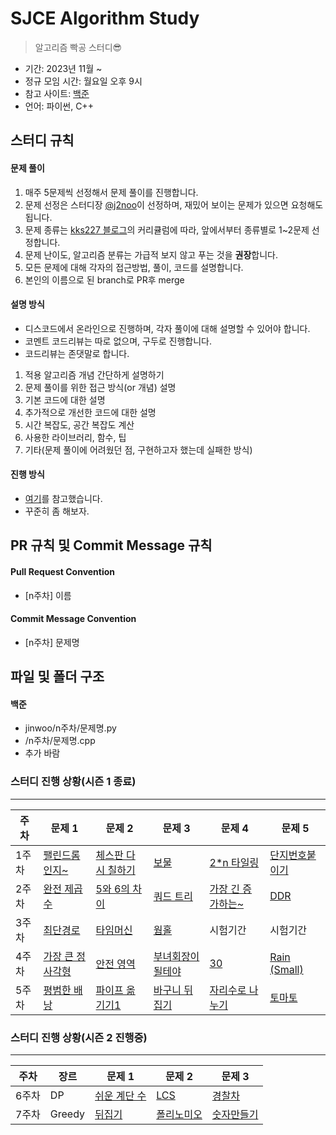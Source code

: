 # SJCE Algorithm Study

> 알고리즘 빡공 스터디😎

- 기간: 2023년 11월 ~
- 정규 모임 시간: 월요일 오후 9시
- 참고 사이트: [백준](https://www.acmicpc.net/)
- 언어: 파이썬, C++

## 스터디 규칙

#### 문제 풀이

1. 매주 5문제씩 선정해서 문제 풀이를 진행합니다.
2. 문제 선정은 스터디장 [@j2noo](https://github.com/j2noo)이 선정하며, 재밌어 보이는 문제가 있으면 요청해도 됩니다.
3. 문제 종류는 [kks227 블로그](https://m.blog.naver.com/kks227/220769859177)의 커리큘럼에 따라, 앞에서부터 종류별로 1~2문제 선정합니다.
4. 문제 난이도, 알고리즘 분류는 가급적 보지 않고 푸는 것을 **권장**합니다.
5. 모든 문제에 대해 각자의 접근방법, 풀이, 코드를 설명합니다.
6. 본인의 이름으로 된 branch로 PR후 merge

#### 설명 방식

- 디스코드에서 온라인으로 진행하며, 각자 풀이에 대해 설명할 수 있어야 합니다.
- 코멘트 코드리뷰는 따로 없으며, 구두로 진행합니다.
- 코드리뷰는 존댓말로 합니다.

1. 적용 알고리즘 개념 간단하게 설명하기
2. 문제 풀이를 위한 접근 방식(or 개념) 설명
3. 기본 코드에 대한 설명
4. 추가적으로 개선한 코드에 대한 설명
5. 시간 복잡도, 공간 복잡도 계산
6. 사용한 라이브러리, 함수, 팁
7. 기타(문제 풀이에 어려웠던 점, 구현하고자 했는데 실패한 방식)

#### 진행 방식

- [여기](https://github.com/soo5717/2021-Algorithm-Study#readme)를 참고했습니다.
- 꾸준히 좀 해보자.

## PR 규칙 및 Commit Message 규칙

#### Pull Request Convention

- [n주차] 이름

#### Commit Message Convention

- [n주차] 문제명

## 파일 및 폴더 구조

#### 백준

- jinwoo/n주차/문제명.py
- /n주차/문제명.cpp
- 추가 바람

### 스터디 진행 상황(시즌 1 종료)

---

| **주차** | **문제 1**                                               | **문제 2**                                                 | **문제 3**                                                | **문제 4**                                                 | **문제 5**                                             |
| -------- | -------------------------------------------------------- | ---------------------------------------------------------- | --------------------------------------------------------- | ---------------------------------------------------------- | ------------------------------------------------------ |
| 1주차    | [팰린드롬인지~](https://www.acmicpc.net/problem/10988)   | [체스판 다시 칠하기](https://www.acmicpc.net/problem/1018) | [보물](https://www.acmicpc.net/problem/1026)              | [2\*n 타일링](https://www.acmicpc.net/problem/11726)       | [단지번호붙이기](https://www.acmicpc.net/problem/2667) |
| 2주차    | [완전 제곱수](https://www.acmicpc.net/problem/1977)      | [5와 6의 차이](https://www.acmicpc.net/problem/2864)       | [쿼드 트리](https://www.acmicpc.net/problem/1992)         | [가장 긴 증가하는~](https://www.acmicpc.net/problem/11053) | [DDR](https://www.acmicpc.net/problem/2342)            |
| 3주차    | [최단경로](https://www.acmicpc.net/problem/1753)         | [타임머신](https://www.acmicpc.net/problem/11657)          | [웜홀](https://www.acmicpc.net/problem/1865)              | 시험기간                                                   | 시험기간                                               |
| 4주차    | [가장 큰 정사각형](https://www.acmicpc.net/problem/1915) | [안전 영역](https://www.acmicpc.net/problem/2468)          | [부녀회장이 될테야](https://www.acmicpc.net/problem/2775) | [30](https://www.acmicpc.net/problem/10610)                | [Rain (Small)](https://acmicpc.net/problem/14324)      |
| 5주차    | [평범한 배낭](https://www.acmicpc.net/problem/12865)     | [파이프 옮기기1](https://www.acmicpc.net/problem/17070)    | [바구니 뒤집기](https://www.acmicpc.net/problem/10811)    | [자리수로 나누기](https://www.acmicpc.net/problem/1490)    | [토마토](https://acmicpc.net/problem/7576)             |

### 스터디 진행 상황(시즌 2 진행중)

---


| **주차** | **장르** | **문제 1**                                            | **문제 2**                                  | **문제 3**                                     |
| -------- | -------- | ----------------------------------------------------- | ------------------------------------------- | ---------------------------------------------- |
| 6주차    | DP       | [쉬운 계단 수](https://www.acmicpc.net/problem/10844) | [LCS](https://www.acmicpc.net/problem/9251) | [경찰차](https://www.acmicpc.net/problem/2618) |
| 7주차    | Greedy       | [뒤집기](https://www.acmicpc.net/problem/1439) | [폴리노미오](https://www.acmicpc.net/problem/1343) | [숫자만들기](https://www.acmicpc.net/problem/1511) |

